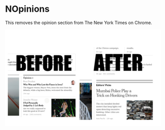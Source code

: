 NOpinions
=========

This removes the opinion section from The New York Times on Chrome.

![Screenshot](before-and-after.jpg)


